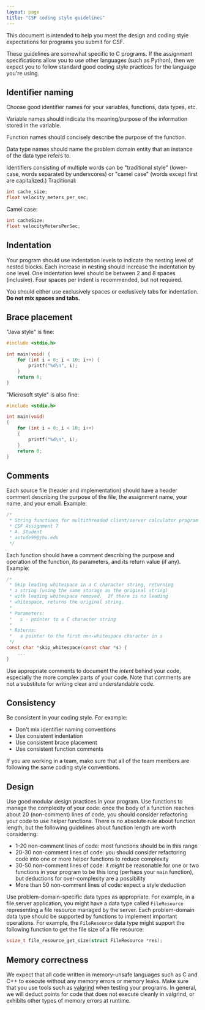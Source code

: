 ```yaml
---
layout: page
title: "CSF coding style guidelines"
---
```


This document is intended to help you meet the design and coding style
expectations for programs you submit for CSF.

These guidelines are somewhat specific to C programs.  If the assignment
specifications allow you to use other languages (such as Python), then
we expect you to follow standard good coding style practices for the
language you're using.

## Identifier naming

Choose good identifier names for your variables, functions, data types, etc.

Variable names should indicate the meaning/purpose of the information
stored in the variable.

Function names should concisely describe the purpose of the function.

Data type names should name the problem domain entity that an instance
of the data type refers to.

Identifiers consisting of multiple words can be "traditional style"
(lower-case, words separated by underscores) or "camel case" (words
except first are capitalized.)  Traditional:

```c
int cache_size;
float velocity_meters_per_sec;
```

Camel case:

```c
int cacheSize;
float velocityMetersPerSec;
```

## Indentation

Your program should use indentation levels to indicate the nesting
level of nested blocks.  Each increase in nesting should increase the
indentation by one level.  One indentation level should be between 2
and 8 spaces (inclusive).  Four spaces per indent is recommended, but
not required.

You should either use exclusively spaces or exclusively tabs for
indentation.  **Do not mix spaces and tabs.**

## Brace placement

"Java style" is fine:

```c
#include <stdio.h>

int main(void) {
    for (int i = 0; i < 10; i++) {
        printf("%d\n", i);
    }
    return 0;
}
```

"Microsoft style" is also fine:

```c
#include <stdio.h>

int main(void)
{
    for (int i = 0; i < 10; i++)
    {
        printf("%d\n", i);
    }
    return 0;
}
```

## Comments

Each source file (header and implementation) should have a header comment
describing the purpose of the file, the assignment name, your name,
and your email.  Example:

```c
/*
 * String functions for multithreaded client/server calculator program
 * CSF Assignment 7
 * A. Student
 * astude99@jhu.edu
 */
```

Each function should have a comment describing the purpose and operation
of the function, its parameters, and its return value (if any).  Example:

```c
/*
 * Skip leading whitespace in a C character string, returning
 * a string (using the same storage as the original string)
 * with leading whitespace removed.  If there is no leading
 * whitespace, returns the original string.
 *
 * Parameters:
 *   s - pointer to a C character string
 *
 * Returns:
 *   a pointer to the first non-whitespace character in s
 */
const char *skip_whitespace(const char *s) {
    ...
}
```

Use appropriate comments to document the *intent* behind your code,
especially the more complex parts of your code.  Note that comments are
not a substitute for writing clear and understandable code.

## Consistency

Be consistent in your coding style.  For example:

* Don't mix identifier naming conventions
* Use consistent indentation
* Use consistent brace placement
* Use consistent function comments

If you are working in a team, make sure that all of the team members
are following the same coding style conventions.

## Design

Use good modular design practices in your program.  Use functions to
manage the complexity of your code: once the body of a function reaches
about 20 (non-comment) lines of code, you should consider refactoring your code to
use helper functions.  There is no absolute rule about function length,
but the following guidelines about function length are worth considering:

* 1-20 non-comment lines of code: most functions should be in this range
* 20-30 non-comment lines of code: you should consider refactoring
  code into one or more helper functions to reduce complexity
* 30-50 non-comment lines of code: it *might* be reasonable for one or two
  functions in your program to be this long (perhaps your `main` function),
  but deductions for over-complexity are a possibility
* More than 50 non-comment lines of code: expect a style deduction

Use problem-domain-specific data types as appropriate.  For example, in a
file server application, you might have a data type called `FileResource`
representing a file resource managed by the server.  Each problem-domain
data type should be supported by functions to implement important
operations.  For example, the `FileResource` data type might support
the following function to get the file size of a file resource:

```c
ssize_t file_resource_get_size(struct FileResource *res);
```

## Memory correctness

We expect that all code written in memory-unsafe languages such as C
and C++ to execute without any memory errors or memory leaks.  Make sure
that you use tools such as [valgrind](https://valgrind.org/) when testing
your programs.  In general, we will deduct points for code that does not
execute cleanly in valgrind, or exhibits other types of memory errors
at runtime.
